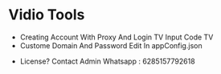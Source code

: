# Vidio Tools
- Creating Account With Proxy And Login TV Input Code TV
- Custome Domain And Password Edit In appConfig.json

+ License? Contact Admin
Whatsapp : 6285157792618
